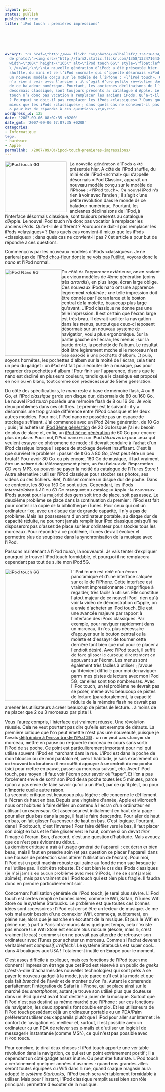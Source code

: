 ```yaml
---
layout: post
status: publish
published: true
title: 'iPod touch : premières impressions'

  
  



excerpt: "<a href=\"http://www.flickr.com/photos/valhallafr/1334716434/\" title=\"Partage
  de photos\"><img src=\"http://farm2.static.flickr.com/1358/1334716434_cf98f40f80_o.jpg\"
  width=\"200\" height=\"165\" alt=\"iPod touch 6G\" style=\"float:left; margin-right:10px;\"
  \ /></a>\r\n\r\nLa nouvelle génération d’iPods a été présentée hier. A côté de l’iPod
  shuffle, du mini et de l’iPod «normal» qui s’appelle désormais «iPod Classic», apparaît
  un nouveau modèle conçu sur le modèle de l’iPhone : «l’iPod touch». Ce nouvel iPod
  n’a rien à voir avec l’ancien ; il s’agit d’une petite révolution dans le monde
  de ce baladeur numérique. Pourtant, les anciennes déclinaisons de l’iPod, à l’interface
  désormais classique, sont toujours présents au catalogue d’Apple. Le nouvel iPod
  touch n’a donc pas vocation à remplacer les anciens iPods. Qu’a-t-il de différent
  ? Pourquoi ne doit-il pas remplacer les iPods «classiques» ? Dans quels cas convient-il
  mieux que les iPods «classiques» ; dans quels cas ne convient-il pas ? Cet article
  a pour but de répondre à ces questions.\r\n\r\n"
wordpress_id: 125
date: '2007-09-06 08:07:35 +0200'
date_gmt: '2007-09-06 07:07:35 +0200'
categories:
- Informatique
tags:
- hardware
- Apple
permalink:  /2007/09/06/ipod-touch-premieres-impressions/
---
```

<p><a href="http://www.flickr.com/photos/valhallafr/1334716434/" title="Partage de photos"><img src="http://farm2.static.flickr.com/1358/1334716434_cf98f40f80_o.jpg" width="200" height="165" alt="iPod touch 6G" style="float:left; margin-right:10px;"  /></a></p>
<p>La nouvelle génération d’iPods a été présentée hier. A côté de l’iPod shuffle, du mini et de l’iPod «normal» qui s’appelle désormais «iPod Classic», apparaît un nouveau modèle conçu sur le modèle de l’iPhone : «l’iPod touch». Ce nouvel iPod n’a rien à voir avec l’ancien ; il s’agit d’une petite révolution dans le monde de ce baladeur numérique. Pourtant, les anciennes déclinaisons de l’iPod, à l’interface désormais classique, sont toujours présents au catalogue d’Apple. Le nouvel iPod touch n’a donc pas vocation à remplacer les anciens iPods. Qu’a-t-il de différent ? Pourquoi ne doit-il pas remplacer les iPods «classiques» ? Dans quels cas convient-il mieux que les iPods «classiques» ; dans quels cas ne convient-il pas ? Cet article a pour but de répondre à ces questions.</p>
<p><a id="more"></a><a id="more-125"></a></p>
<p>Commençons par les nouveaux modèles d’iPods «classiques». Je ne parlerai pas de <a href="http://www.valhalla.fr/index.php/2005/02/10/sondage-debile-a-base-dipod-shuffle/">l'iPod chou-fleur dont je ne vois pas l'utilité</a>, voyons donc le <i>nano</i> et l'iPod normal.</p>
<p><a href="http://www.flickr.com/photos/valhallafr/1334632140/" title="Partage de photos"><img src="http://farm2.static.flickr.com/1358/1334632140_9fa998b708_o.jpg" width="184" height="283" alt="iPod Nano 6G" style="float:left;" /></a></p>
<p>Du côté de l'apparence extérieure, on en revient aux vieux modèles de 4ème génération (coins très <i>arrondis</i>), en plus large, écran large oblige. Ces nouveaux iPods nano ont une apparence légèrement <i>ratatinée</i> ; une telle impression doit être donnée par l'écran large et le bouton central de la molette, beaucoup plus large qu'avant. L'iPod classique ne donne pas une telle impression. Il est certain que l'écran large est très beau. Il devrait faciliter la navigation dans les menus, surtout que ceux-ci reposent désormais sur un nouveau système de navigation, voulu plus ergonomique. Sur la partie gauche de l'écran, les menus ; sur la partie droite, la pochette de l'album. Le résultat doit être légèrement moche si le morceau n'est pas associé à une pochette d'album. Et puis, soyons honnêtes, les pochettes d'album sur la moitié de l'écran, cela tient un peu du gadget : un iPod est fait pour écouter de la musique, pas pour regarder des pochettes d'album ! Pour finir sur l'apparence, disons que le nano est décliné en plusieurs couleurs, tandis que le classique est proposé en noir ou en blanc, tout comme son prédécesseur de 5ème génération.</p>
<p>Du côté des spécifications, le <i>nano</i> reste à base de mémoire flash, 4 ou 8 Go, et l'iPod <i>classique</i> garde son disque dur, désormais de 80 ou 160 Go. Le nouvel iPod <i>touch</i> possède une mémoire flash de 8 ou 16 Go. Je vois deux problèmes dans ces chiffres. Le premier est le suivant : il y a désormais une trop grande différence entre l'iPod classique et les deux autres modèles. Pour moi, l'iPod nano ne possède pas un espace de stockage suffisant. J'ai commencé avec un iPod 2ème génération, de 10 Go ; puis j'ai acheté un <a href="http://www.valhalla.fr/index.php/2004/08/29/de-lipod-3g/">iPod 3ème génération</a> de 20 Go lorsque j'ai eu besoin de plus de place et, enfin, un <a href="http://www.valhalla.fr/index.php/2005/11/11/test-de-lipod-video-5g/">iPod 5ème génération</a> de 60 Go pour encore plus de place. Pour moi, l'iPod nano est un iPod <i>découverte</i> pour ceux qui veulent essayer ce phénomène de mode : il devrait conduire à l'achat d'un iPod classique lorsque l'espace de stockage devient insuffisant. C'est là que survient le problème : passer de 8 Go à 80 Go, c'est peut être un peu brutal ! Pour avoir 80 Go, ou pis encore, 160 Go de musique, il faut vraiment être un acharné du téléchargement pirate, un fou furieux de l'importation CD vers MP3, ou pouvoir se payer la moitié du catalogue de l'iTunes Store ! Autre alternative : utiliser l'iPod classique pour stocker ses photos, ses vidéos ou des fichiers. Bref, l'utiliser comme un disque dur de poche. Dans ce contexte, les 80 ou 160 Go sont utiles. Cependant, les iPods <i>intermédiaires</i> à 40 ou 60 Go manquent au catalogue Apple : le nouveaux iPods auront pour la majorité des gens soit trop de place, soit pas assez. Le deuxième problème se place dans la continuation du premier : l'iPod est fait pour contenir la copie de la bibliothèque iTunes. Pour ceux qui ont un ordinateur fixe, avec un disque dur de grande capacité, il n'y a pas de problème. Mais les possesseurs d'un ordinateur portable, au disque dur de capacité réduite, ne pourront jamais remplir leur iPod classique puisqu'il ne disposeront pas d'assez de place sur leur ordinateur pour stocker tous les morceaux. Pour répondre à ce problème, iTunes devrait évoluer et permettre plus de souplesse dans la synchronisation de la musique avec l'iPod.</p>
<p>Passons maintenant à l'iPod <i>touch</i>, la nouveauté. Je vais tenter d'expliquer pourquoi je trouve l'iPod touch formidable, et pourquoi il ne remplacera cependant pas tout de suite mon iPod 5G.</p>
<p><a href="http://www.flickr.com/photos/valhallafr/1334632144/" title="Partage de photos"><img src="http://farm2.static.flickr.com/1303/1334632144_94f3fa7fc7_o.jpg" width="215" height="430" alt="iPod touch 6G" style="float:left;" /></a></p>
<p>L'iPod touch est doté d'un écran panoramique et d'une interface calquée sur celle de l'iPhone. Cette interface est vraiment impressionnante : magnifique à regarder, très facile à utiliser. Elle constitue l'atout majeur de ce nouvel iPod : rien qu'à voir la vidéo de démonstration d'Apple, on a envie d'acheter un iPod touch. Elle est une avancée majeure par rapport à l'interface des iPods classiques. Par exemple, pour naviguer rapidement dans un morceau, il n'est plus nécessaire d'appuyer sur le bouton central de la molette et d'essayer de tourner cette dernière tant bien que mal pour se placer à l'endroit désiré. Avec l'iPod touch, il suffit de faire glisser le curseur, directement en appuyant sur l'écran. Les menus sont également très faciles à utiliser ; j'avoue qu'il devient difficile pour moi de naviguer parmi mes pistes de lecture avec mon iPod 5G, car elles sont trop nombreuses. Avec l'iPod touch, un tel problème ne devrait pas se poser, même avec beaucoup de pistes de lecture (paradoxalement, la capacité réduite de la mémoire flash ne devrait pas amener les utilisateurs à créer beaucoup de pistes de lecture... à moins de ne placer que 2 ou 3 morceaux par piste !). </p>
<p>Vous l'aurez compris, l'interface est vraiment réussie. Une révolution réussie. Cela ne veut pourtant pas dire qu'elle est exempte de défauts. La première critique que l'on peut émettre n'est pas une nouveauté, puisque je l'avais <a href="http://www.valhalla.fr/index.php/2004/08/29/de-lipod-3g/">déjà émise à l'encontre de l'iPod 3G</a> : on ne peut pas changer de morceau, mettre en pause ou re-jouer le morceau en cours sans sortir l'iPod de sa poche. Ce point est particulièrement important pour moi qui utilise souvent l'iPod en marchant dans la rue. L'iPod est dans la poche de mon blouson ou de mon pantalon et, avec l'habitude, je sais exactement où se trouvent les boutons : il me suffit d'appuyer à un endroit de ma poche (sic) pour mettre en pause, passer au morceau suivant, etc. Avec l'iPod touch, pas moyen : il faut voir l'écran pour savoir où "taper". Et l'on a pas forcément envie de sortir son iPod de sa poche toutes les 5 minutes, parce qu'on a pas envie de faire savoir qu'on a un iPod, par ce qu'il pleut, ou pour n'importe quelle autre raison.<br />
La seconde critique est beaucoup plus légère : elle concerne le défilement à l'écran de haut en bas. Depuis une vingtaine d'année, Apple et Microsoft nous ont habitués à faire défiler un contenu à l'écran d'un ordinateur en utilisant un <i>ascenseur</i>. Cet ascenseur est initialement en haut de la page : pour aller plus bas dans la page, il faut le faire descendre. Pour aller de haut en bas, on fait glisser l'ascenseur de haut en bas. C'est logique. Pourtant, dans l'iPod touch, c'est l'inverse ! Pour faire défiler vers le bas, il faut placer son doigt en bas et le faire glisser vers le haut, comme si on devait <i>tirer</i> l'image à l'écran. Bon, d'accord, c'est une question d'habitude. Mais avouez que ce n'est pas évident au début...<br />
La dernière critique a trait à l'usage général de l'appareil : cet écran et bien beau, mais il faut en prendre soin (et pas question de placer l'appareil dans une housse de protection sans altérer l'utilisation de l'écran). Pour moi, l'iPod est un petit machin robuste qui traîne au fond de mon sac lorsque je ne l'utilise pas. Il doit être robuste. Et c'est bien le cas des iPods classiques (je n'ai jamais eu aucun problème avec mes 3 iPods, il ne se sont jamais abîmés), mais pas vraiment de l'iPod touch qui est bien plus fragile. Il faudra donc en prendre particulièrement soin.</p>
<p>Concernant l'utilisation générale de l'iPod touch, je serai plus sévère. L'iPod touch est certes rempli de bonnes idées, comme le Wifi, Safari, l'iTunes Wifi Store ou le système Starbucks. Le problème est que toutes ces bonnes idées sont accessoires : l'iPod est censé être un lecteur de musique. Je me vois mal avoir besoin d'une connexion Wifi, comme ça, subitement, en pleine rue, alors que je marche en écoutant de la musique. Et puis le Wifi en pleine rue, à part à Paris intra-muros dans quelques temps, cela n'existe pas encore ! Le Wifi Store est encore plus ridicule (désolé, mais là, c'est vraiment le cas) : comme si on ne pouvait pas attendre de retrouver son ordinateur avec iTunes pour acheter un morceau. Comme si l'achat devenait véritablement <i>compulsif</i>, <i>irréfléchi</i>. Le système Starbucks est super cool... dans 4 boutiques aux USA ! Totalement inutile en Europe pour le moment.</p>
<p>C'est assez difficile à expliquer, mais ces fonctions de l'iPod touch me donnent l'impression étrange que cet iPod est réservé à un public de <i>geeks</i> (c'est-à-dire d'acharnés des nouvelles technologies) qui sont prêts à se payer le nouveau gadget à la mode, juste parce qu'il est à la mode et que cela fait <i>branché</i> de l'avoir et de montrer qu'on l'a. Autant je comprends parfaitement l'intégration de Safari à l'iPhone, qui se place ainsi sur le marché des <i>smartphones</i>, autant je trouve son utilisé plus que douteuse dans un iPod qui est avant tout destiné à jouer de la musique. Surtout que l'iPod n'est pas destiné au même marché que l'iPhone : sur ces fonctions de navigation, les deux appareils font double emploi. Et les utilisateurs de l'iPod touch possédant déjà un ordinateur portable ou un PDA/Palm préféreront utiliser ceux appareils plutôt que l'iPod pour aller sur Internet : le confort de navigation est meilleur et, surtout, il est possible avec un ordinateur ou un PDA de relever ses e-mails et d'utiliser un logiciel de messagerie instantanée (comme MSN), ce qui n'est pas possible avec l'iPod touch.</p>
<p>Pour conclure, je dirai deux choses : l'iPod touch apporte une véritable révolution dans la navigation, ce qui est un point extrèmement positif ; il a cependant un côté gadget assez inutile. Ou peut être futuriste. L'iPod touch a certainement quelques années d'avances : quand nos grandes villes seront toutes équipées du Wifi dans la rue, quand chaque magasin aura adopté le <i>système Starbucks</i>, l'iPod touch sera véritablement formidable à utiliser. Mais pour l'instant, l'iPod classique remplit aussi bien son rôle principal : permettre d'écouter de la musique.</p>
